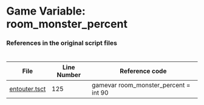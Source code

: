 # Game Variable: room_monster_percent
### References in the original script files

#

| File | Line Number | Reference code |
| --- | --- | --- |
| [entouter.tsct](../../../out/entouter.tsct#L125) | 125 | gamevar room_monster_percent = int 90 |
